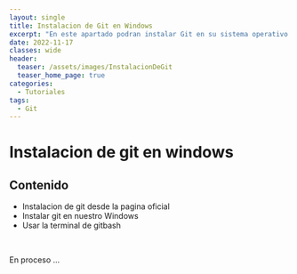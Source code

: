 ```yaml
---
layout: single
title: Instalacion de Git en Windows
excerpt: "En este apartado podran instalar Git en su sistema operativo sin ningun problema y paso a paso lo ire guiando para que todo salga bien, sin mas que decir vamos a darle."
date: 2022-11-17
classes: wide
header:
  teaser: /assets/images/InstalacionDeGit
  teaser_home_page: true
categories:
  - Tutoriales
tags:  
  - Git
---
```


# Instalacion de git en windows

## Contenido

* Instalacion de git desde la pagina oficial
* Instalar git en nuestro Windows
* Usar la terminal de gitbash

<br>

En proceso ...